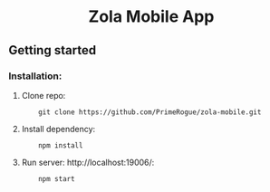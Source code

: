 <div>
    <h1 style="text-align: center;">Zola Mobile App</h1>
</div>

## Getting started

### Installation:

1. Clone repo:

   ```shell
       git clone https://github.com/PrimeRogue/zola-mobile.git
   ```

2. Install dependency:

   ```shell
       npm install
   ```

3. Run server: http://localhost:19006/:
   ```shell
       npm start
   ```
